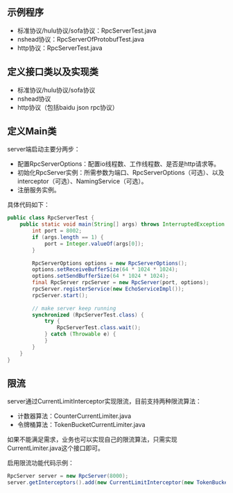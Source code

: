 ## 示例程序

- 标准协议/hulu协议/sofa协议：RpcServerTest.java
- nshead协议：RpcServerOfProtobufTest.java
- http协议：RpcServerTest.java

## 定义接口类以及实现类

- 标准协议/hulu协议/sofa协议
- nshead协议
- http协议（包括baidu json rpc协议）

## 定义Main类
server端启动主要分两步：

- 配置RpcServerOptions：配置io线程数、工作线程数、是否是http请求等。
- 初始化RpcServer实例：所需参数为端口、RpcServerOptions（可选）、以及interceptor（可选）、NamingService（可选）。
- 注册服务实例。

具体代码如下：

```java
public class RpcServerTest {
    public static void main(String[] args) throws InterruptedException {
        int port = 8002;
        if (args.length == 1) {
            port = Integer.valueOf(args[0]);
        }
 
        RpcServerOptions options = new RpcServerOptions();
        options.setReceiveBufferSize(64 * 1024 * 1024);
        options.setSendBufferSize(64 * 1024 * 1024);
        final RpcServer rpcServer = new RpcServer(port, options);
        rpcServer.registerService(new EchoServiceImpl());
        rpcServer.start();
 
        // make server keep running
        synchronized (RpcServerTest.class) {
            try {
                RpcServerTest.class.wait();
            } catch (Throwable e) {
            }
        }
    }
}
```

## 限流
server通过CurrentLimitInterceptor实现限流，目前支持两种限流算法：

- 计数器算法：CounterCurrentLimiter.java
- 令牌桶算法：TokenBucketCurrentLimiter.java

如果不能满足需求，业务也可以实现自己的限流算法，只需实现CurrentLimiter.java这个接口即可。

启用限流功能代码示例：

```java
RpcServer server = new RpcServer(8000); 
server.getInterceptors().add(new CurrentLimitInterceptor(new TokenBucketCurrentLimiter(500, 500)));
```